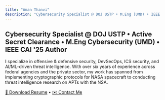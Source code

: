 ```yaml
---
title: "Aman Thanvi"
description: "Cybersecurity Specialist @ DOJ USTP • M.Eng (UMD) • IEEE CAI '25"
---
```


## Cybersecurity Specialist @ DOJ USTP • Active Secret Clearance • M.Eng Cybersecurity (UMD) • IEEE CAI '25 Author

I specialize in offensive & defensive security, DevSecOps, ICS security, and AI/ML-driven threat intelligence. With over six years of experience across federal agencies and the private sector, my work has spanned from implementing cryptographic protocols for NASA spacecraft to conducting threat intelligence research on APTs with the NSA.

[📄 Download Resume](/files/resume.pdf) • [✉️ Contact Me](/contact)
